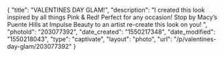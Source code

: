 {
    "title": "VALENTINES DAY GLAM!",
    "description": "I created this look inspired by all things Pink & Red! Perfect for any occasion! Stop by Macy’s Puente Hills at Impulse Beauty to an artist re-create this look on you! ",
    "photoId": "203077392",
    "date_created": "1550217348",
    "date_modified": "1550218043",
    "type": "captivate",
    "layout": "photo",
    "url": "\/p\/valentines-day-glam\/203077392"
}